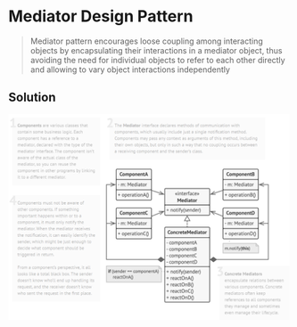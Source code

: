 # Mediator Design Pattern

> Mediator pattern encourages loose coupling among interacting objects by encapsulating their interactions in a mediator object, thus avoiding the need for individual objects to refer to each other directly and allowing to vary object interactions independently

## Solution

![Mediator Structure](../res/mediator-pattern-class-diagram.png)
